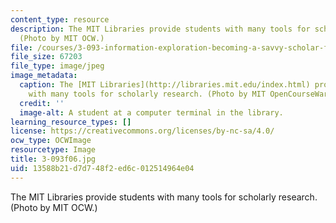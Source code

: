 ```yaml
---
content_type: resource
description: The MIT Libraries provide students with many tools for scholarly research.
  (Photo by MIT OCW.)
file: /courses/3-093-information-exploration-becoming-a-savvy-scholar-fall-2006/13588b21d7d748f2ed6c012514964e04_3-093f06.jpg
file_size: 67203
file_type: image/jpeg
image_metadata:
  caption: The [MIT Libraries](http://libraries.mit.edu/index.html) provide students
    with many tools for scholarly research. (Photo by MIT OpenCourseWare.)
  credit: ''
  image-alt: A student at a computer terminal in the library.
learning_resource_types: []
license: https://creativecommons.org/licenses/by-nc-sa/4.0/
ocw_type: OCWImage
resourcetype: Image
title: 3-093f06.jpg
uid: 13588b21-d7d7-48f2-ed6c-012514964e04
---
```

The MIT Libraries provide students with many tools for scholarly research. (Photo by MIT OCW.)